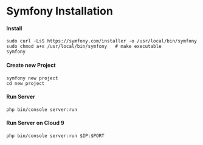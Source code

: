 Symfony Installation
====================


#### Install

    sudo curl -LsS https://symfony.com/installer -o /usr/local/bin/symfony
    sudo chmod a+x /usr/local/bin/symfony   # make executable
    symfony
    
#### Create new Project

    symfony new project
    cd new project
    
#### Run Server

    php bin/console server:run
    
#### Run Server on Cloud 9
    
    php bin/console server:run $IP:$PORT